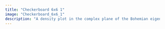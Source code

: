 ```yaml
---
title: "Checkerboard 6x6 1"
image: "Checkerboard_6x6_1"
description: "A density plot in the complex plane of the Bohemian eigenvalues of a sample of 54 million 6x6 \"checkerboard\" matrices with entries sampled from the discrete uniform distribution on [-5, 5]. A \"checkerboard\" matrix contains zeros on the main diagonal, and every other sub/super diagonal. Color represents the eigenvalue density. Viewed on [-9-9i, 9+9i]."
---
```

